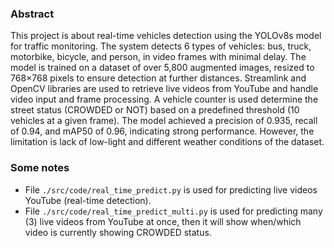 ### Abstract
This project is about real-time vehicles detection using the YOLOv8s model for traffic monitoring. The system detects 6 types of vehicles: bus, truck, motorbike, bicycle, and person, in video frames with minimal delay. The model is trained on a dataset of over 5,800 augmented images, resized to 768×768 pixels to ensure detection at further distances. Streamlink and OpenCV libraries are used to retrieve live videos from YouTube and handle video input and frame processing. A vehicle counter is used determine the street status (CROWDED or NOT) based on a predefined threshold (10 vehicles at a given frame). The model achieved a precision of 0.935, recall of 0.94, and mAP50 of 0.96, indicating strong performance. However, the limitation is lack of low-light and different weather conditions of the dataset.

### Some notes
- File ```./src/code/real_time_predict.py``` is used for predicting live videos YouTube (real-time detection).
- File ```./src/code/real_time_predict_multi.py``` is used for predicting many (3) live videos from YouTube at once, then it will show when/which video is currently showing CROWDED status.
